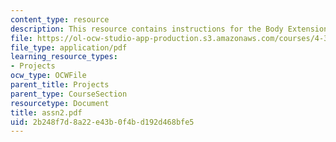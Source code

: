```yaml
---
content_type: resource
description: This resource contains instructions for the Body Extension assignment.
file: https://ol-ocw-studio-app-production.s3.amazonaws.com/courses/4-301-introduction-to-the-visual-arts-spring-2007/2b248f7d8a22e43b0f4bd192d468bfe5_assn2.pdf
file_type: application/pdf
learning_resource_types:
- Projects
ocw_type: OCWFile
parent_title: Projects
parent_type: CourseSection
resourcetype: Document
title: assn2.pdf
uid: 2b248f7d-8a22-e43b-0f4b-d192d468bfe5
---
```

